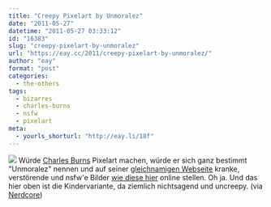 ```yaml
---
title: "Creepy Pixelart by Unmoralez"
date: "2011-05-27"
datetime: "2011-05-27 03:33:12"
id: "16383"
slug: "creepy-pixelart-by-unmoralez"
url: "https://eay.cc/2011/creepy-pixelart-by-unmoralez/"
author: "eay"
format: "post"
categories:
  - the-others
tags:
  - bizarres
  - charles-burns
  - nsfw
  - pixelart
meta:
  - yourls_shorturl: "http://eay.li/18f"
---
```


![](https://eay.cc/uploads/2011/unmoralez.gif) Würde [Charles Burns](http://de.wikipedia.org/wiki/Charles_Burns) Pixelart machen, würde er sich ganz bestimmt "Unmoralez" nennen und auf seiner [gleichnamigen Webseite](http://www.unomoralez.com/) kranke, verstörende und nsfw'e Bilder [wie diese hier](http://www.unomoralez.com/img.html) online stellen. Oh ja. Und das hier oben ist die Kindervariante, da ziemlich nichtsagend und uncreepy. (via [Nerdcore](http://www.crackajack.de/2011/05/25/unmoralez-pixelart/))
